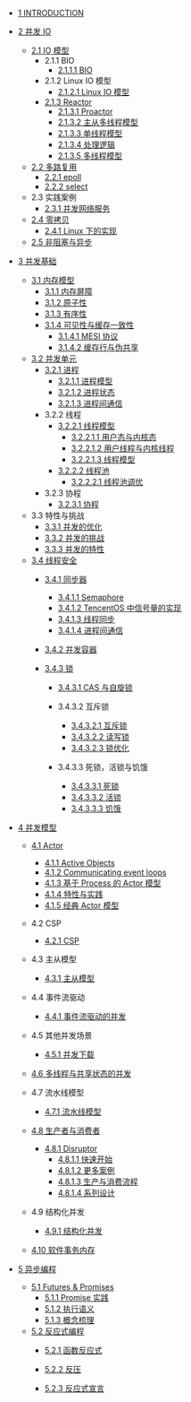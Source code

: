   - [1 INTRODUCTION](/INTRODUCTION.md)
  - [2 并发 IO](/并发%20IO/README.md)
    - [2.1 IO 模型](/并发%20IO/IO%20模型/README.md)
      - 2.1.1 BIO
        - [2.1.1.1 BIO](/并发%20IO/IO%20模型/BIO/BIO.md)
      - 2.1.2 Linux IO 模型
        - [2.1.2.1 Linux IO 模型](/并发%20IO/IO%20模型/Linux%20IO%20模型/Linux%20IO%20模型.md)
      - [2.1.3 Reactor](/并发%20IO/IO%20模型/Reactor/README.md)
        - [2.1.3.1 Proactor](/并发%20IO/IO%20模型/Reactor/Proactor.md)
        - [2.1.3.2 主从多线程模型](/并发%20IO/IO%20模型/Reactor/主从多线程模型.md)
        - [2.1.3.3 单线程模型](/并发%20IO/IO%20模型/Reactor/单线程模型.md)
        - [2.1.3.4 处理逻辑](/并发%20IO/IO%20模型/Reactor/处理逻辑.md)
        - [2.1.3.5 多线程模型](/并发%20IO/IO%20模型/Reactor/多线程模型.md)
    - [2.2 多路复用](/并发%20IO/多路复用/README.md)
      - [2.2.1 epoll](/并发%20IO/多路复用/epoll.md)
      - [2.2.2 select](/并发%20IO/多路复用/select.md)
    - 2.3 实践案例
      - [2.3.1 并发网络服务](/并发%20IO/实践案例/并发网络服务.md)
    - [2.4 零拷贝](/并发%20IO/零拷贝/README.md)
      - [2.4.1 Linux 下的实现](/并发%20IO/零拷贝/Linux%20下的实现.md)
    - [2.5 非阻塞与异步](/并发%20IO/非阻塞与异步.md)
  - [3 并发基础](/并发基础/README.md)
    - [3.1 内存模型](/并发基础/内存模型/README.md)
      - [3.1.1 内存屏障](/并发基础/内存模型/内存屏障.md)
      - [3.1.2 原子性](/并发基础/内存模型/原子性.md)
      - [3.1.3 有序性](/并发基础/内存模型/有序性.md)
      - [3.1.4 可见性与缓存一致性](/并发基础/内存模型/可见性与缓存一致性/README.md)
        - [3.1.4.1 MESI 协议](/并发基础/内存模型/可见性与缓存一致性/MESI%20协议.md)
        - [3.1.4.2 缓存行与伪共享](/并发基础/内存模型/可见性与缓存一致性/缓存行与伪共享.md)
    - [3.2 并发单元](/并发基础/并发单元/README.md)
      - [3.2.1 进程](/并发基础/并发单元/进程/README.md)
        - [3.2.1.1 进程模型](/并发基础/并发单元/进程/进程模型.md)
        - [3.2.1.2 进程状态](/并发基础/并发单元/进程/进程状态.md)
        - [3.2.1.3 进程间通信](/并发基础/并发单元/进程/进程间通信.md)
      - 3.2.2 线程
        - [3.2.2.1 线程模型](/并发基础/并发单元/线程/线程模型/README.md)
          - [3.2.2.1.1 用户态与内核态](/并发基础/并发单元/线程/线程模型/用户态与内核态.md)
          - [3.2.2.1.2 用户线程与内核线程](/并发基础/并发单元/线程/线程模型/用户线程与内核线程.md)
          - [3.2.2.1.3 线程模型](/并发基础/并发单元/线程/线程模型/线程模型.md)
        - [3.2.2.2 线程池](/并发基础/并发单元/线程/线程池/README.md)
          - [3.2.2.2.1 线程池调优](/并发基础/并发单元/线程/线程池/线程池调优.md)
      - 3.2.3 协程
        - [3.2.3.1 协程](/并发基础/并发单元/协程/协程.md)
    - 3.3 特性与挑战
      - [3.3.1 并发的优化](/并发基础/特性与挑战/并发的优化.md)
      - [3.3.2 并发的挑战](/并发基础/特性与挑战/并发的挑战.md)
      - [3.3.3 并发的特性](/并发基础/特性与挑战/并发的特性.md)
    - [3.4 线程安全](/并发基础/线程安全/README.md)
      - [3.4.1 同步器](/并发基础/线程安全/同步器/README.md)
        - [3.4.1.1 Semaphore](/并发基础/线程安全/同步器/Semaphore.md)
        - [3.4.1.2 TencentOS 中信号量的实现](/并发基础/线程安全/同步器/TencentOS%20中信号量的实现.md)
        - [3.4.1.3 线程同步](/并发基础/线程安全/同步器/线程同步.md)
        - [3.4.1.4 进程间通信](/并发基础/线程安全/同步器/进程间通信.md)
      - [3.4.2 并发容器](/并发基础/线程安全/并发容器/README.md)
        
      - [3.4.3 锁](/并发基础/线程安全/锁/README.md)
        - [3.4.3.1 CAS 与自旋锁](/并发基础/线程安全/锁/CAS%20与自旋锁/README.md)
          
        - 3.4.3.2 互斥锁
          - [3.4.3.2.1 互斥锁](/并发基础/线程安全/锁/互斥锁/互斥锁.md)
          - [3.4.3.2.2 读写锁](/并发基础/线程安全/锁/互斥锁/读写锁.md)
          - [3.4.3.2.3 锁优化](/并发基础/线程安全/锁/互斥锁/锁优化.md)
        - 3.4.3.3 死锁，活锁与饥饿
          - [3.4.3.3.1 死锁](/并发基础/线程安全/锁/死锁，活锁与饥饿/死锁.md)
          - [3.4.3.3.2 活锁](/并发基础/线程安全/锁/死锁，活锁与饥饿/活锁.md)
          - [3.4.3.3.3 饥饿](/并发基础/线程安全/锁/死锁，活锁与饥饿/饥饿.md)
  - [4 并发模型](/并发模型/README.md)
    - [4.1 Actor](/并发模型/Actor/README.md)
      - [4.1.1 Active Objects](/并发模型/Actor/Active%20Objects.md)
      - [4.1.2 Communicating event loops](/并发模型/Actor/Communicating%20event-loops.md)
      - [4.1.3 基于 Process 的 Actor 模型](/并发模型/Actor/基于%20Process%20的%20Actor%20模型.md)
      - [4.1.4 特性与实践](/并发模型/Actor/特性与实践.md)
      - [4.1.5 经典 Actor 模型](/并发模型/Actor/经典%20Actor%20模型.md)
    - 4.2 CSP
      - [4.2.1 CSP](/并发模型/CSP/CSP.md)
    - 4.3 主从模型
      - [4.3.1 主从模型](/并发模型/主从模型/主从模型.md)
    - 4.4 事件流驱动
      - [4.4.1 事件流驱动的并发](/并发模型/事件流驱动/事件流驱动的并发.md)
    - 4.5 其他并发场景
      - [4.5.1 并发下载](/并发模型/其他并发场景/并发下载.md)
    - [4.6 多线程与共享状态的并发](/并发模型/多线程与共享状态的并发/README.md)
      
    - 4.7 流水线模型
      - [4.7.1 流水线模型](/并发模型/流水线模型/流水线模型.md)
    - [4.8 生产者与消费者](/并发模型/生产者与消费者/README.md)
      - [4.8.1 Disruptor](/并发模型/生产者与消费者/Disruptor/README.md)
        - [4.8.1.1 快速开始](/并发模型/生产者与消费者/Disruptor/快速开始.md)
        - [4.8.1.2 更多案例](/并发模型/生产者与消费者/Disruptor/更多案例.md)
        - [4.8.1.3 生产与消费流程](/并发模型/生产者与消费者/Disruptor/生产与消费流程.md)
        - [4.8.1.4 系列设计](/并发模型/生产者与消费者/Disruptor/系列设计.md)
    - 4.9 结构化并发
      - [4.9.1 结构化并发](/并发模型/结构化并发/结构化并发.md)
    - [4.10 软件事务内存](/并发模型/软件事务内存/README.md)
      
  - [5 异步编程](/异步编程/README.md)
    - [5.1 Futures & Promises](/异步编程/Futures%20&%20Promises/README.md)
      - [5.1.1 Promise 实践](/异步编程/Futures%20&%20Promises/Promise%20实践.md)
      - [5.1.2 执行语义](/异步编程/Futures%20&%20Promises/执行语义.md)
      - [5.1.3 概念梳理](/异步编程/Futures%20&%20Promises/概念梳理.md)
    - [5.2 反应式编程](/异步编程/反应式编程/README.md)
      - [5.2.1 函数反应式](/异步编程/反应式编程/函数反应式/README.md)
        
      - [5.2.2 反压](/异步编程/反应式编程/反压.md)
      - [5.2.3 反应式宣言](/异步编程/反应式编程/反应式宣言.md)
